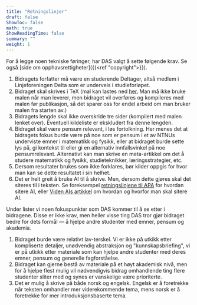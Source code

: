 ```yaml
---
title: "Retningslinjer"
draft: false
ShowToc: false
math: true
ShowReadingTime: false
summary: ""
weight: 1
---
```


For å legge noen tekniske føringer, har DAS valgt å sette følgende krav. Se også [side om opphavsrettigheter]({{<ref "copyright">}}).

1. Bidragets forfatter må være en studerende Deltager, altså medlem i Linjeforeningen Delta som er underveis i studieforløpet. 
2. Bidraget skal skrives i TeX (mal kan lastes ned [her.]() Man må ikke bruke malen når man leverer, men bidraget vil overføres og kompileres med malen før publikasjon, så det sparer oss for endel arbeid om man bruker malen fra starten av.)
3. Bidragets lengde skal ikke overskride tre sider (kompilert med malen lenket over). Eventuell kildeliste er ekskludert fra denne lengden.
4. Bidraget skal være pensum relevant, i løs fortolkning. Her menes det at bidragets fokus burde være på noe som er pensum i et av NTNUs underviste emner i matematikk og fysikk, eller at bidraget burde sette lys på, gi kontekst til eller gi en alternativ innfallsvinkel på noe pensumrelevant. Alternativt kan man skrive en meta-artikkel om det å studere matematikk og fysikk, studieteknikker, læringsstrategier, etc. 
5. Dersom resultater brukes som ikke forklares, bør kilder oppgis for hvor man kan se dette resultatet i sin helhet. 
6. Det er helt greit å bruke AI til å skrive. Men, dersom dette gjøres skal det siteres til i teksten. Se foreksempel [retningslinjene til APA](https://apastyle.apa.org/blog/how-to-cite-chatgpt?) for hvordan sitere AI, eller [Viden AIs artikkel](https://viden.ai/korrekt-kildehenvisning-af-chatgpt/) om hvordan og hvorfor man skal sitere AI. 

Under lister vi noen fokuspunkter som DAS kommer til å se etter i bidragene. Disse er ikke krav, men heller visse ting DAS tror gjør bidraget bedre for dets formål — å hjelpe andre studenter med emner, pensum og akademia. 

1. Bidraget burde være relativt lav-terskel. Vi er ikke på utkikk etter kompliserte detaljer, unødvendig abstraksjon og "kunnskapsbriefing", vi er på utkikk etter materiale som kan hjelpe andre studenter med deres emner, pensum og generelle fagforståelse. 
2. Bidraget kan gjerne bestå av materiale på et høyt akademisk nivå, men for å hjelpe flest mulig vil nødvendigvis bidrag omhandlende ting flere studenter sliter med og synes er vanskelige være prioriterte. 
3. Det er mulig å skrive på både norsk og engelsk. Engelsk er å foretrekke når teksten omhandler mer viderekommende tema, mens norsk er å foretrekke for mer introduksjonsbaserte tema. 